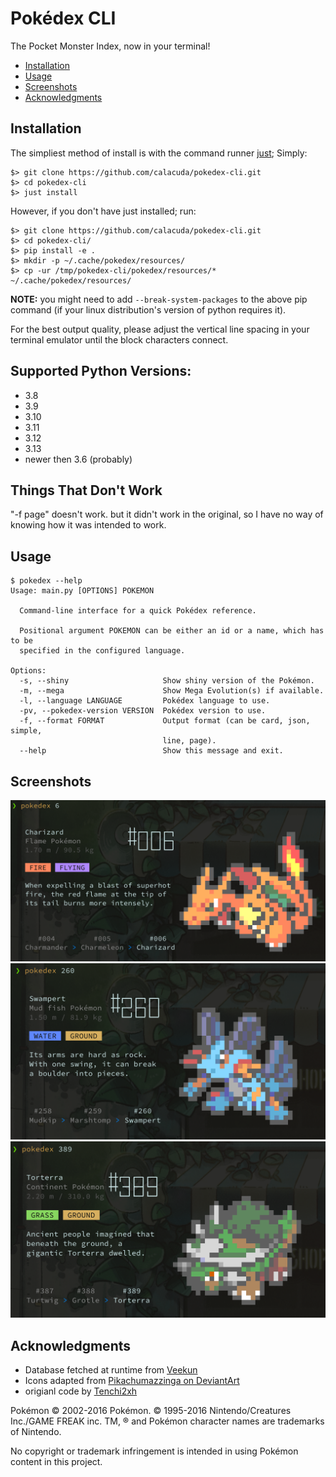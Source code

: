 # Pokédex CLI

The Pocket Monster Index, now in your terminal!

- [Installation](#installation)
- [Usage](#usage)
- [Screenshots](#screenshots)
- [Acknowledgments](#acknowledgments)

## Installation

The simpliest method of install is with the command runner [just](https://github.com/casey/just); Simply:

```
$> git clone https://github.com/calacuda/pokedex-cli.git
$> cd pokedex-cli
$> just install
```

However, if you don't have just installed; run:

```
$> git clone https://github.com/calacuda/pokedex-cli.git
$> cd pokedex-cli/
$> pip install -e .
$> mkdir -p ~/.cache/pokedex/resources/
$> cp -ur /tmp/pokedex-cli/pokedex/resources/* ~/.cache/pokedex/resources/
```

**NOTE:** you might need to add `--break-system-packages` to the above pip command (if your linux distribution's version of python requires it).

For the best output quality, please adjust the vertical line spacing in your terminal emulator until the block characters connect.

## Supported Python Versions:
- 3.8
- 3.9
- 3.10
- 3.11
- 3.12
- 3.13
- newer then 3.6 (probably)


## Things That Don't Work

"-f page" doesn't work. but it didn't work in the original, so I have no way of knowing how it was intended to work.


## Usage

```
$ pokedex --help
Usage: main.py [OPTIONS] POKEMON

  Command-line interface for a quick Pokédex reference.

  Positional argument POKEMON can be either an id or a name, which has to be
  specified in the configured language.

Options:
  -s, --shiny                     Show shiny version of the Pokémon.
  -m, --mega                      Show Mega Evolution(s) if available.
  -l, --language LANGUAGE         Pokédex language to use.
  -pv, --pokedex-version VERSION  Pokédex version to use.
  -f, --format FORMAT             Output format (can be card, json, simple,
                                  line, page).
  --help                          Show this message and exit.
```

## Screenshots

![charzard.png](/screen-shots/charzard.png?raw=true "charzard")
![swampert.png](/screen-shots/swampert.png?raw=true "swampert")
![torterra.png](/screen-shots/torterra.png?raw=true "torterra")

## Acknowledgments

- Database fetched at runtime from [Veekun](http://veekun.com/dex/downloads)
- Icons adapted from [Pikachumazzinga on DeviantArt](http://pikachumazzinga.deviantart.com/art/Pokemon-Essentials-Icon-Pack-ORAS-UPDATE-424114559)
- origianl code by [Tenchi2xh](https://github.com/Tenchi2xh/pokedex-cli)

Pokémon © 2002-2016 Pokémon. © 1995-2016 Nintendo/Creatures Inc./GAME FREAK inc. TM, ® and Pokémon character names are trademarks of Nintendo.

No copyright or trademark infringement is intended in using Pokémon content in this project.
